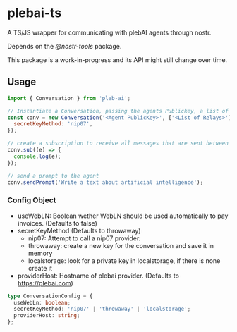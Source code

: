 # plebai-ts

A TS/JS wrapper for communicating with plebAI agents through nostr.

Depends on the _@nostr-tools_ package.

This package is a work-in-progress and its API might still change over time.

## Usage

```js
import { Conversation } from 'pleb-ai';

// Instantiate a Conversation, passing the agents Publickey, a list of relays that you want to use for communication, and a config object.
const conv = new Conversation('<Agent PublicKey>', ['<List of Relays>'], {
  secretKeyMethod: 'nip07',
});

// create a subscription to receive all messages that are sent between you and the agent
conv.sub((e) => {
  console.log(e);
});

// send a prompt to the agent
conv.sendPrompt('Write a text about artificial intelligence');
```

### Config Object

- useWebLN: Boolean wether WebLN should be used automatically to pay invoices. (Defaults to false)
- secretKeyMethod (Defaults to throwaway)
  - nip07: Attempt to call a nip07 provider. 
  - throwaway: create a new key for the conversation and save it in memory
  - localstorage: look for a private key in localstorage, if there is none create it
- providerHost: Hostname of plebai provider. (Defaults to https://plebai.com)

```ts
type ConversationConfig = {
  useWebLn: boolean;
  secretKeyMethod: 'nip07' | 'throwaway' | 'localstorage';
  providerHost: string;
};
```
